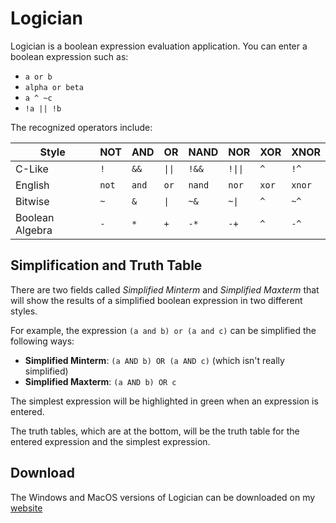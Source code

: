 # Logician
Logician is a boolean expression evaluation application. 
You can enter a boolean expression such as:
 * ``a or b``
 * ``alpha or beta``
 * ``a ^ ~c``
 * ``!a || !b``
 
The recognized operators include: 

| Style         | NOT   | AND   | OR     | NAND   | NOR     | XOR   | XNOR   |
|-------        |-----  |-----  |----    |------  |-----    |------ |-----   |
|C-Like         |``!``  |``&&`` |``\|\|``|``!&&`` |``!\|\|``|``^``  |``!^``  |
|English        |``not``|``and``|``or``  |``nand``|``nor``  |``xor``|``xnor``|
|Bitwise        |``~``  |``&``  |``\|``  |``~&``  |``~\|``  |``^``  |``~^``  |
|Boolean Algebra|``-``  |``*``  |``+``   |``-*``  |``-+``   |``^``  |``-^``  |

## Simplification and Truth Table
There are two fields called *Simplified Minterm* and *Simplified Maxterm* that will show the results of
a simplified boolean expression in two different styles.

For example, the expression ``(a and b) or (a and c)`` can be simplified the following ways:
 * **Simplified Minterm**: ``(a AND b) OR (a AND c)`` (which isn't really simplified)
 * **Simplified Maxterm**: ``(a AND b) OR c``
 
The simplest expression will be highlighted in green when an expression is entered.

The truth tables, which are at the bottom, will be the truth table for the entered expression and the simplest expression.

## Download

The Windows and MacOS versions of Logician can be downloaded on my [website](https://fellowhashbrown.com/downloads#logician)
